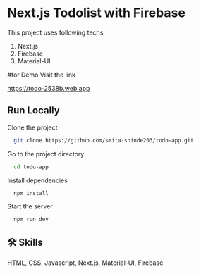 
# Next.js Todolist with Firebase

This project uses following techs
1. Next.js
2. Firebase
3. Material-UI


#for Demo Visit the link

https://todo-2538b.web.app


## Run Locally

Clone the project

```bash
  git clone https://github.com/smita-shinde203/todo-app.git
```

Go to the project directory

```bash
  cd todo-app
```

Install dependencies

```bash
  npm install
```

Start the server

```bash
  npm run dev
```


## 🛠 Skills
HTML, CSS, Javascript, Next.js, Material-UI, Firebase

